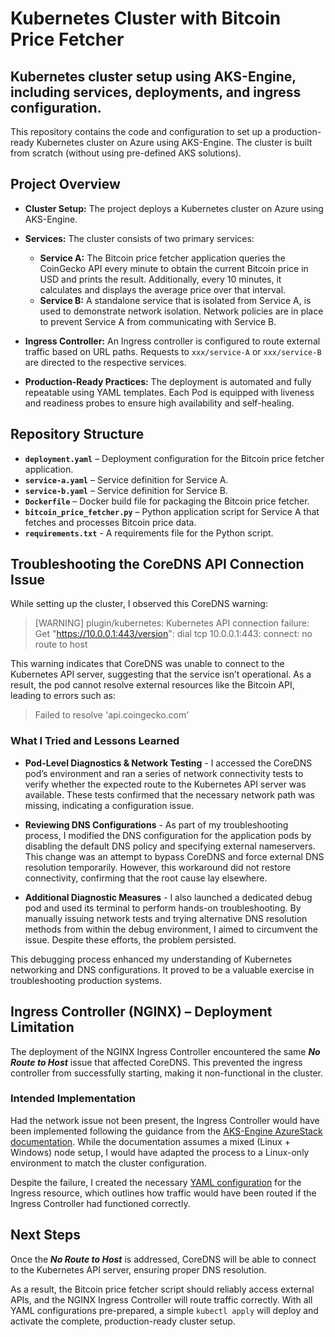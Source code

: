 # Kubernetes Cluster with Bitcoin Price Fetcher
## Kubernetes cluster setup using AKS-Engine, including services, deployments, and ingress configuration.

This repository contains the code and configuration to set up a production-ready Kubernetes cluster on Azure using AKS-Engine. The cluster is built from scratch (without using pre-defined AKS solutions).

## Project Overview

- **Cluster Setup:**
  The project deploys a Kubernetes cluster on Azure using AKS-Engine.

- **Services:**
  The cluster consists of two primary services:
  - **Service A:**
    The Bitcoin price fetcher application queries the CoinGecko API every minute to obtain the current Bitcoin price in USD and prints the result. Additionally, every 10 minutes, it calculates and displays the average price over that interval.
  - **Service B:**
    A standalone service that is isolated from Service A, is used to demonstrate network isolation. Network policies are in place to prevent Service A from communicating with Service B.

- **Ingress Controller:**
  An Ingress controller is configured to route external traffic based on URL paths. Requests to `xxx/service-A` or `xxx/service-B` are directed to the respective services.

- **Production-Ready Practices:**
  The deployment is automated and fully repeatable using YAML templates. Each Pod is equipped with liveness and readiness probes to ensure high availability and self-healing.

## Repository Structure

- **`deployment.yaml`** – Deployment configuration for the Bitcoin price fetcher application.
- **`service-a.yaml`** – Service definition for Service A.
- **`service-b.yaml`** – Service definition for Service B.
- **`Dockerfile`** – Docker build file for packaging the Bitcoin price fetcher.
- **`bitcoin_price_fetcher.py`** – Python application script for Service A that fetches and processes Bitcoin price data.
- **`requirements.txt`** - A requirements file for the Python script.

## Troubleshooting the CoreDNS API Connection Issue

While setting up the cluster, I observed this CoreDNS warning:
> [WARNING] plugin/kubernetes: Kubernetes API connection failure: Get "https://10.0.0.1:443/version": dial tcp 10.0.0.1:443: connect: no route to host

This warning indicates that CoreDNS was unable to connect to the Kubernetes API server, suggesting that the service isn’t operational. As a result, the pod cannot resolve external resources like the Bitcoin API, leading to errors such as:
> Failed to resolve 'api.coingecko.com'


### What I Tried and Lessons Learned

- **Pod-Level Diagnostics & Network Testing** - I accessed the CoreDNS pod’s environment and ran a series of network connectivity tests to verify whether the expected route to the Kubernetes API server was available. These tests confirmed that the necessary network path was missing, indicating a configuration issue.

- **Reviewing DNS Configurations** - As part of my troubleshooting process, I modified the DNS configuration for the application pods by disabling the default DNS policy and specifying external nameservers. This change was an attempt to bypass CoreDNS and force external DNS resolution temporarily. However, this workaround did not restore connectivity, confirming that the root cause lay elsewhere.

- **Additional Diagnostic Measures** - I also launched a dedicated debug pod and used its terminal to perform hands-on troubleshooting. By manually issuing network tests and trying alternative DNS resolution methods from within the debug environment, I aimed to circumvent the issue. Despite these efforts, the problem persisted.

This debugging process enhanced my understanding of Kubernetes networking and DNS configurations. It proved to be a valuable exercise in troubleshooting production systems.

## Ingress Controller (NGINX) – Deployment Limitation

The deployment of the NGINX Ingress Controller encountered the same ***No Route to Host*** issue that affected CoreDNS. This prevented the ingress controller from successfully starting, making it non-functional in the cluster.

### Intended Implementation

Had the network issue not been present, the Ingress Controller would have been implemented following the guidance from the [AKS-Engine AzureStack documentation](https://github.com/Azure/aks-engine-azurestack/blob/master/docs/howto/mixed-cluster-ingress.md). While the documentation assumes a mixed (Linux + Windows) node setup, I would have adapted the process to a Linux-only environment to match the cluster configuration.

Despite the failure, I created the necessary [YAML configuration](https://github.com/NirKors/aks-engine-cluster/blob/main/YAML/ingress.yaml) for the Ingress resource, which outlines how traffic would have been routed if the Ingress Controller had functioned correctly.

## Next Steps
Once the ***No Route to Host*** is addressed, CoreDNS will be able to connect to the Kubernetes API server, ensuring proper DNS resolution.

As a result, the Bitcoin price fetcher script should reliably access external APIs, and the NGINX Ingress Controller will route traffic correctly.
With all YAML configurations pre-prepared, a simple `kubectl apply` will deploy and activate the complete, production-ready cluster setup.
